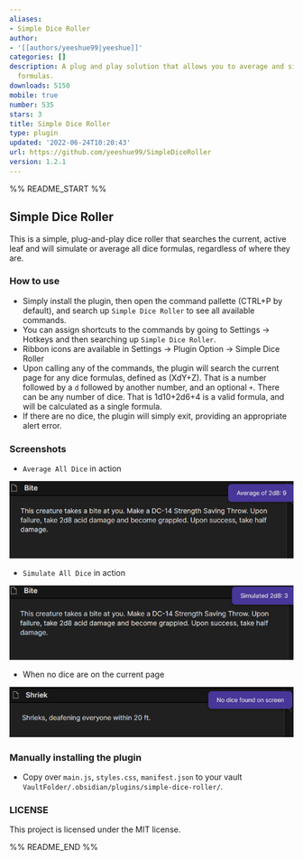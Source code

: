 ```yaml
---
aliases:
- Simple Dice Roller
author:
- '[[authors/yeeshue99|yeeshue]]'
categories: []
description: A plug and play solution that allows you to average and simulate dice
  formulas.
downloads: 5150
mobile: true
number: 535
stars: 3
title: Simple Dice Roller
type: plugin
updated: '2022-06-24T10:20:43'
url: https://github.com/yeeshue99/SimpleDiceRoller
version: 1.2.1
---
```


%% README_START %%

## Simple Dice Roller

This is a simple, plug-and-play dice roller that searches the current, active leaf and will simulate or average all dice formulas, regardless of where they are.

### How to use

- Simply install the plugin, then open the command pallette (CTRL+P by default), and search up `Simple Dice Roller` to see all available commands.
- You can assign shortcuts to the commands by going to Settings -> Hotkeys and then searching up `Simple Dice Roller`.
- Ribbon icons are available in Settings -> Plugin Option -> Simple Dice Roller
- Upon calling any of the commands, the plugin will search the current page for any dice formulas, defined as (XdY+Z). That is a number followed by a `d` followed by another number, and an optional `+`. There can be any number of dice. That is 1d10+2d6+4 is a valid formula, and will be calculated as a single formula.
- If there are no dice, the plugin will simply exit, providing an appropriate alert error.


### Screenshots
- `Average All Dice` in action


![Average Image](https://raw.githubusercontent.com/yeeshue99/SimpleDiceRoller/HEAD/Screenshots/AverageImage.png)
- `Simulate All Dice` in action


![Simulate Image](https://raw.githubusercontent.com/yeeshue99/SimpleDiceRoller/HEAD/Screenshots/SimulateImage.png)
- When no dice are on the current page


![No Dice](https://raw.githubusercontent.com/yeeshue99/SimpleDiceRoller/HEAD/Screenshots/NoDice.png)

### Manually installing the plugin

- Copy over `main.js`, `styles.css`, `manifest.json` to your vault `VaultFolder/.obsidian/plugins/simple-dice-roller/`.

### LICENSE

This project is licensed under the MIT license.

%% README_END %%